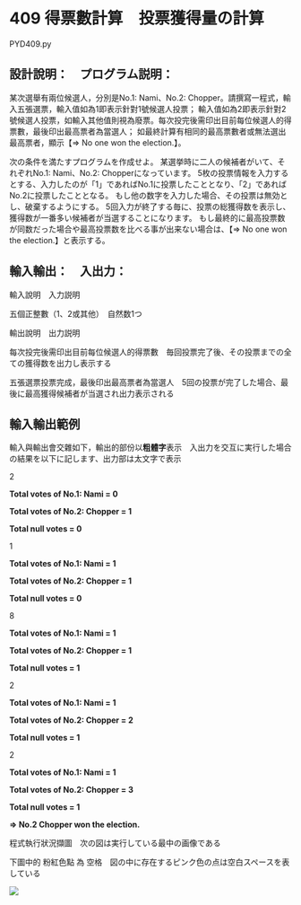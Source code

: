 # 409 得票數計算　投票獲得量の計算
PYD409.py
## 設計說明：　プログラム説明：
某次選舉有兩位候選人，分別是No.1: Nami、No.2: Chopper。請撰寫一程式，輸入五張選票，輸入值如為1即表示針對1號候選人投票；
輸入值如為2即表示針對2號候選人投票，如輸入其他值則視為廢票。每次投完後需印出目前每位候選人的得票數，最後印出最高票者為當選人；
如最終計算有相同的最高票數者或無法選出最高票者，顯示【=> No one won the election.】。

次の条件を満たすプログラムを作成せよ。
某選挙時に二人の候補者がいて、それぞれNo.1: Nami、No.2: Chopperになっています。
5枚の投票情報を入力するとする、入力したのが「1」であればNo.1に投票したこととなり、「2」であればNo.2に投票したこととなる。
もし他の数字を入力した場合、その投票は無効とし、破棄するようにする。
5回入力が終了する毎に、投票の総獲得数を表示し、獲得数が一番多い候補者が当選することになります。
もし最終的に最高投票数が同数だった場合や最高投票数を比べる事が出来ない場合は、【=> No one won the election.】と表示する。


## 輸入輸出：　入出力：
輸入說明　入力説明

五個正整數（1、2或其他）　自然数1つ

輸出說明　出力説明

每次投完後需印出目前每位候選人的得票數　毎回投票完了後、その投票までの全ての獲得数を出力し表示する

五張選票投票完成，最後印出最高票者為當選人　5回の投票が完了した場合、最後に最高獲得候補者が当選され出力表示される

## 輸入輸出範例

輸入與輸出會交雜如下，輸出的部份以**粗體字**表示　入出力を交互に実行した場合の結果を以下に記します、出力部は太文字で表示

2

**Total votes of No.1: Nami =  0**

**Total votes of No.2: Chopper =  1**

**Total null votes =  0**

1

**Total votes of No.1: Nami =  1**

**Total votes of No.2: Chopper =  1**

**Total null votes =  0**

8

**Total votes of No.1: Nami =  1**

**Total votes of No.2: Chopper =  1**

**Total null votes =  1**

2

**Total votes of No.1: Nami =  1**

**Total votes of No.2: Chopper =  2**

**Total null votes =  1**

2

**Total votes of No.1: Nami =  1**

**Total votes of No.2: Chopper =  3**

**Total null votes =  1**

**=> No.2 Chopper won the election.**

程式執行狀況擷圖　次の図は実行している最中の画像である

下圖中的 粉紅色點 為 空格　図の中に存在するピンク色の点は空白スペースを表している

![](https://i.imgur.com/rQmsPex.png)

